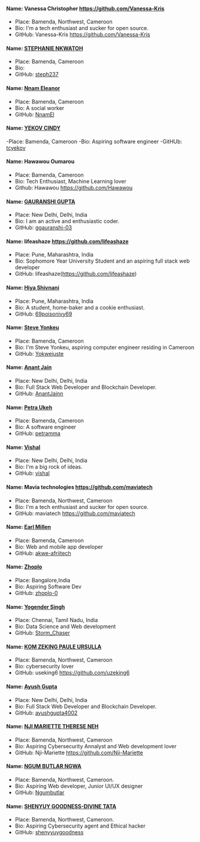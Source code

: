 #### Name: Vanessa Christopher https://github.com/Vanessa-Kris

- Place: Bamenda, Northwest, Cameroon
- Bio: I'm a tech enthusiast and sucker for open source.
- GitHub: Vanessa-Kris https://github.com/Vanessa-Kris

#### Name: [STEPHANIE NKWATOH](https://github.com/steph237)

- Place: Bamenda, Cameroon
- Bio:
- GitHub: [steph237](https://github.com/steph237)


#### Name: [Nnam Eleanor](https://github.com/NnamEl)
- Place: Bamenda, Cameroon
- Bio: A social worker 
- GitHub: [NnamEl](https://github.com/NnamEl)

#### Name: [YEKOV CINDY](https://github.com/tcyekov)
-Place: Bamenda, Cameroon
-Bio: Aspiring software engineer
-GitHUb: [tcyekov](https://github.com/tcyekov)


#### Name: Hawawou Oumarou

- Place: Bamenda, Cameroon
- Bio: Tech Enthusiast, Machine Learning lover
- Github: Hawawou https://github.com/Hawawou

#### Name: [GAURANSHI GUPTA](https://github.com/ggauranshi-03)

- Place: New Delhi, Delhi, India
- Bio: I am an active and enthusiastic coder.
- GitHub: [ggauranshi-03](https://github.com/ggauranshi-03)


#### Name: lifeashaze https://github.com/lifeashaze

- Place: Pune, Maharashtra, India
- Bio: Sophomore Year University Student and an aspiring full stack web developer
- GitHub: lifeashaze(https://github.com/lifeashaze)

#### Name: [Hiya Shivnani](https://github.com/69poisonivy69)

- Place: Pune, Maharashtra, India
- Bio: A student, home-baker and a cookie enthusiast.
- GitHub: [69poisonivy69](https://github.com/69poisonivy69)


#### Name: [Steve Yonkeu](https://yokwejuste.me)
- Place: Bamenda, Cameroon
- Bio: I'm Steve Yonkeu, aspiring computer engineer residing in Cameroon
- GitHub: [Yokwejuste](https://github.com/yokwejuste)


#### Name: [Anant Jain](https://github.com/AnantJainn)

- Place: New Delhi, Delhi, India
- Bio: Full Stack Web Developer and Blockchain Developer.
- GitHub: [AnantJainn](https://github.com/AnantJainn)

#### Name: [Petra Ukeh](https://github.com/petramma)
- Place: Bamenda, Cameroon
- Bio: A software engineer 
- GitHub: [petramma](https://github.com/petramma)


#### Name: [Vishal](https://github.com/vishalrock1912)
- Place: New Delhi, Delhi, India
- Bio: I'm a big rock of ideas.
- GitHub: [vishal](https://github.com/vishalrock1912)


#### Name: Mavia technologies https://github.com/maviatech

- Place: Bamenda, Northwest, Cameroon
- Bio: I'm a tech enthusiast and sucker for open source.
- GitHub: maviatech https://github.com/maviatech

#### Name: [Earl Millen](https://github.com/akwe-afriitech)
- Place: Bamenda, Cameroon
- Bio: Web and mobile app developer 
- GitHub: [akwe-afriitech](https://github.com/akwe-afriitech)


#### Name: [Zhoplo](https://github.com/zhoplo-0)
- Place: Bangalore,India
- Bio: Aspiring Software Dev
- GitHub: [zhoplo-0](https://github.com/zhoplo-0)

#### Name: [Yogender Singh](https://github.com/YOGENDERSS)
- Place: Chennai, Tamil Nadu, India
- Bio: Data Science and Web development 
- GitHub: [Storm_Chaser](https://github.com/YOGENDERS)

#### Name: [KOM ZEKING PAULE URSULLA](https://github.com/uzeking6)
- Place: Bamenda, Northwest, Cameroon
- Bio: cybersecurity lover
- GitHub: useking6  https://github.com/uzeking6

#### Name: [Ayush Gupta](https://github.com/ayushgupta4002)

- Place: New Delhi, Delhi, India
- Bio: Full Stack Web Developer and Blockchain Developer.
- GitHub: [ayushgupta4002](https://github.com/ayushgupta4002)



#### Name: [NJI MARIETTE THERESE NEH](https://github.com/Nji-Mariette)
- Place: Bamenda, Northwest, Cameroon
- Bio: Aspiring Cybersecurity Annalyst and Web development lover
- GitHub: Nji-Mariette  https://github.com/Nji-Mariette

#### Name: [NGUM BUTLAR NGWA](https://github.com/Ngumbutlar)
- Place: Bamenda, Northwest, Cameroon.
- Bio: Aspiring Web developer, Junior UI/UX designer
- GitHub: [Ngumbutlar](https://github.com/Ngumbutlar)

#### Name: [SHENYUY GOODNESS-DIVINE TATA](https://github.com/shenyuygoodness)
- Place: Bamenda, Northwest, Cameroon.
- Bio: Aspiring Cybersecurity agent and Ethical hacker
- GitHub: [shenyyuygoodness](https://github.com/shenyuygoodness)
